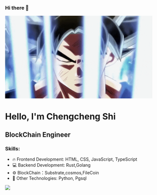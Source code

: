 ### Hi there 👋


<img src="goku.gif" width="480px" height="270px">


# Hello, I'm Chengcheng Shi
## BlockChain Engineer

### Skills:
- 🔥 Frontend Development: HTML, CSS, JavaScript, TypeScript
- 💻 Backend Development: Rust,Golang
- ⚙️ BlockChain：Substrate,cosmos,FileCoin
- 🚀 Other Technologies: Python, Pgsql


<a href="https://github.com/Chengcheng-S"><img src="https://img.shields.io/github/followers/felixfaisal?label=follow&color=white&style=for-the-badge&logo=github"></a>
